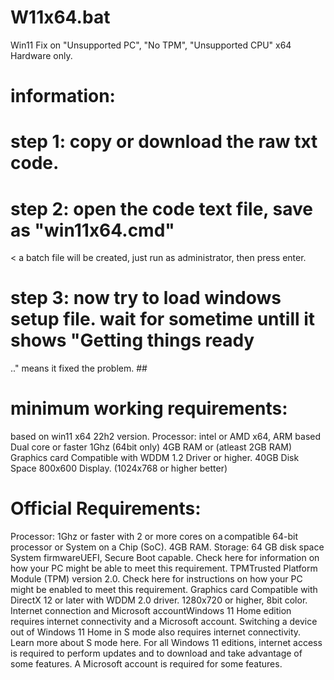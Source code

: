 # W11x64.bat
Win11 Fix on "Unsupported PC", "No TPM", "Unsupported CPU" x64 Hardware only. 

# information:
# step 1: copy or download the raw txt code. ##
# step 2: open the code text file, save as "win11x64.cmd" ##
< a batch file will be created, just run as administrator, then press enter.
# step 3: now try to load windows setup file. wait for sometime untill it shows "Getting things ready
.." means it fixed the problem. ##

# minimum working requirements:
based on win11 x64 22h2 version.
Processor: intel or AMD x64, ARM based Dual core or faster 1Ghz (64bit only)
4GB RAM or (atleast 2GB RAM)
Graphics card Compatible with WDDM 1.2 Driver or higher. 
40GB Disk Space
800x600 Display. (1024x768 or higher better)

# Official Requirements:
Processor: 1Ghz or faster with 2 or more cores on a compatible 64-bit processor or System on a Chip (SoC).
4GB RAM.
Storage: 64 GB disk space
System firmwareUEFI, Secure Boot capable. Check here for information on how your PC might be able to meet this requirement.
TPMTrusted Platform Module (TPM) version 2.0. Check here for instructions on how your PC might be enabled to meet this requirement.
Graphics card Compatible with DirectX 12 or later with WDDM 2.0 driver.
1280x720 or higher, 8bit color.
Internet connection and Microsoft accountWindows 11 Home edition requires internet connectivity and a Microsoft account. Switching a device out of Windows 11 Home in S mode also requires internet connectivity. Learn more about S mode here. For all Windows 11 editions, internet access is required to perform updates and to download and take advantage of some features. A Microsoft account is required for some features.
